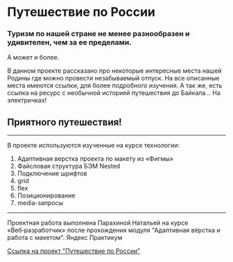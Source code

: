 # Путешествие по России

### Туризм по нашей стране не менее разнообразен и удивителен, чем за ее пределами.
А может и более.

В данном проекте рассказано про некоторые интересные места нашей Родины где можно провести незабываемый отпуск. 
На все описанные места имеются ссылки, для более подробного изучения. 
А так же, есть ссылка на ресурс с необычной историей путешествия до Байкала... На электричках!

## Приятного путешествия!
***
В проекте используются изученные на курсе технологии:
1. Адаптивная верстка проекта по макету из «Фигмы»
2. Файсловая структура БЭМ Nested
3. Подключение шрифтов
4. grid
5. flex
6. Позиционирование
7. media-запросы
***

Проектная работа выполнена Парахиной Натальей на курсе «Веб‑разработчик» после прохождения модуля "Адаптивная вёрстка и работа с макетом".
Яндекс Практикум


[Ссылка на проект "Путешествие по России"](https://parakhina-natalya.github.io/russian-travel-by-napar/)

